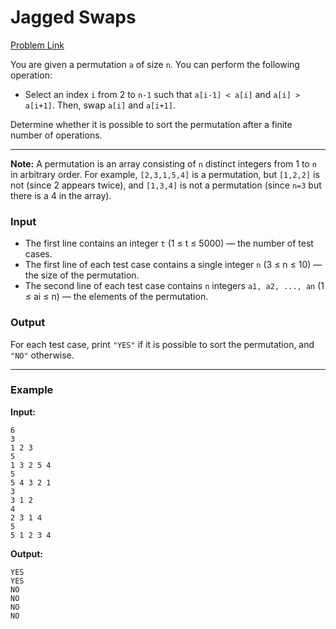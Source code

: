 # Jagged Swaps
[Problem Link](https://codeforces.com/problemset/problem/1896/A)

You are given a permutation `a` of size `n`. You can perform the following operation:

- Select an index `i` from 2 to `n-1` such that `a[i-1] < a[i]` and `a[i] > a[i+1]`. Then, swap `a[i]` and `a[i+1]`.

Determine whether it is possible to sort the permutation after a finite number of operations.

---

**Note:**
A permutation is an array consisting of `n` distinct integers from 1 to `n` in arbitrary order. For example, `[2,3,1,5,4]` is a permutation, but `[1,2,2]` is not (since 2 appears twice), and `[1,3,4]` is not a permutation (since `n=3` but there is a 4 in the array).

### Input

- The first line contains an integer `t` (1 ≤ t ≤ 5000) — the number of test cases.
- The first line of each test case contains a single integer `n` (3 ≤ n ≤ 10) — the size of the permutation.
- The second line of each test case contains `n` integers `a1, a2, ..., an` (1 ≤ ai ≤ n) — the elements of the permutation.

### Output

For each test case, print `"YES"` if it is possible to sort the permutation, and `"NO"` otherwise.

---

### Example

**Input:**
```
6
3
1 2 3
5
1 3 2 5 4
5
5 4 3 2 1
3
3 1 2
4
2 3 1 4
5
5 1 2 3 4
```

**Output:**
```
YES
YES
NO
NO
NO
NO
```

